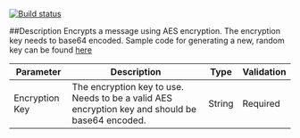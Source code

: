 [![Build status](https://ci.appveyor.com/api/projects/status/github/BizTalkComponents/encryptmessage?branch=master)](https://ci.appveyor.com/api/projects/status/github/BizTalkComponents/encryptmessage/branch/master)

##Description
Encrypts a message using AES encryption.
The encryption key needs to base64 encoded. Sample code for generating a new, random key can be found [here](https://goo.gl/Cj9Iv1)

| Parameter          | Description                                                                             | Type | Validation                        |
| -------------------|-----------------------------------------------------------------------------------------|------|-----------------------------------|
|Encryption Key|The encryption key to use. Needs to be a valid AES encryption key and should be base64 encoded.|String|Required|
